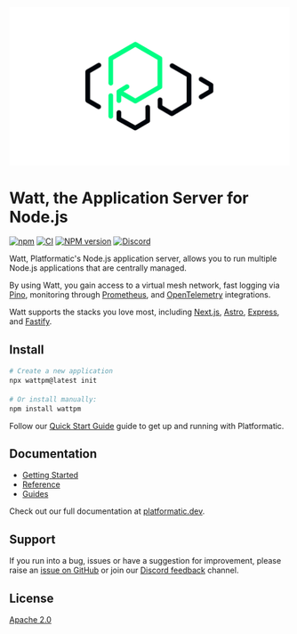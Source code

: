 ![The Platformatic logo](https://github.com/platformatic/platformatic/raw/HEAD/assets/banner-light.png)

# Watt, the Application Server for Node.js

[![npm](https://img.shields.io/npm/v/wattpm)](https://www.npmjs.com/package/wattpm)
[![CI](https://github.com/platformatic/platformatic/actions/workflows/ci.yml/badge.svg)](https://github.com/platformatic/platformatic/actions/workflows/ci.yml)
[![NPM version](https://img.shields.io/npm/v/platformatic.svg?style=flat)](https://www.npmjs.com/package/platformatic)
[![Discord](https://img.shields.io/discord/1011258196905689118)](https://discord.gg/platformatic)

Watt, Platformatic's Node.js application server, allows you to run multiple Node.js applications that are centrally managed.

By using Watt, you gain access to a virtual mesh network, fast logging via [Pino](https://getpino.io/),
monitoring through [Prometheus](https://prometheus.io/), and [OpenTelemetry](https://opentelemetry.io/) integrations.

Watt supports the stacks you love most, including [Next.js](https://nextjs.org/), [Astro](https://astro.build/),
[Express](https://expressjs.com/), and [Fastify](https://fastify.dev/).

## Install

```bash
# Create a new application
npx wattpm@latest init

# Or install manually:
npm install wattpm
```

Follow our [Quick Start Guide](https://docs.platformatic.dev/docs/getting-started/quick-start)
guide to get up and running with Platformatic.

## Documentation

- [Getting Started](https://docs.platformatic.dev/docs/getting-started/quick-start)
- [Reference](https://docs.platformatic.dev/docs/reference/wattpm/overview)
- [Guides](https://docs.platformatic.dev/docs/guides/build-modular-monolith)

Check out our full documentation at [platformatic.dev](https://platformatic.dev).

## Support

If you run into a bug, issues or have a suggestion for improvement, please raise an
[issue on GitHub](https://github.com/platformatic/platformatic/issues/new) or join our [Discord feedback](https://discord.gg/platformatic) channel.

## License

[Apache 2.0](../../LICENSE)
